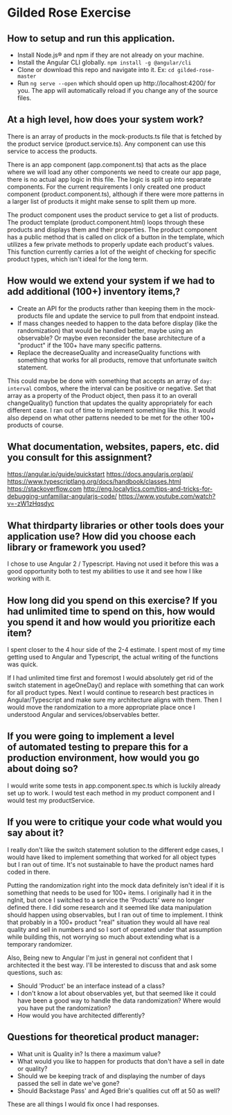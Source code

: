 # Gilded Rose Exercise

## How to setup and run this application.
- Install Node.js® and npm if they are not already on your machine.
- Install the Angular CLI globally. ```npm install -g @angular/cli```
- Clone or download this repo and navigate into it. Ex: ```cd gilded-rose-master```
- Run ```ng serve --open``` which should open up http://localhost:4200/ for you. The app will automatically reload if you change any of the source files.

## At a high level, how does your system work?
There is an array of products in the mock-products.ts file that is fetched by the product service (product.service.ts). Any component can use this service to access the products.

There is an app component (app.component.ts) that acts as the place where we will load any other components we need to create our app page, there is no actual app logic in this file. The logic is split up into separate components. For the current requirements I only created one product component (product.component.ts), although if there were more patterns in a larger list of products it might make sense to split them up more.

The product component uses the product service to get a list of products. The product template (product.component.html) loops through these products and displays them and their properties. The product component has a public method that is called on click of a button in the template, which utilizes a few private methods to properly update each product's values. This function currently carries a lot of the weight of checking for specific product types, which isn't ideal for the long term.

## How would we extend your system if we had to add additional (100+) inventory items,?
- Create an API for the products rather than keeping them in the mock-products file and update the service to pull from that endpoint instead.
- If mass changes needed to happen to the data before display (like the randomization) that
would be handled better, maybe using an observable? Or maybe even reconsider the base architecture of a "product" if the 100+ have many specific patterns.
- Replace the decreaseQuality and increaseQuality functions with something that works for all products, remove that unfortunate switch statement.

This could maybe be done with something that accepts an array of `day: interval` combos, where the interval can be positive or negative. Set that array as a property of the Product object, then pass it to an overall changeQuality() function that updates the quality appropriately for each different case. I ran out of time to implement something like this. It would also depend on what other patterns needed to be met for the other 100+ products of course.

## What documentation, websites, papers, etc. did you consult for this assignment?
https://angular.io/guide/quickstart
https://docs.angularjs.org/api/
https://www.typescriptlang.org/docs/handbook/classes.html
https://stackoverflow.com
http://eng.localytics.com/tips-and-tricks-for-debugging-unfamiliar-angularjs-code/
https://www.youtube.com/watch?v=-zW1zHqsdyc

## What third­party libraries or other tools does your application use? How did you choose each library or framework you used?
I chose to use Angular 2 / Typescript. Having not used it before this was a good opportunity both to test my abilities to use it and see how I like working with it.

## How long did you spend on this exercise? If you had unlimited time to spend on this, how would you spend it and how would you prioritize each item?
I spent closer to the 4 hour side of the 2-4 estimate. I spent most of my time getting used to Angular and Typescript, the actual writing of the functions was quick.

If I had unlimited time first and foremost I would absolutely get rid of the switch statement in ageOneDay() and replace with something that can work for all product types. Next I would continue to research best practices in Angular/Typescript and make sure my architecture aligns with them. Then I would move the randomization to a more appropriate place once I understood Angular and services/observables better.

## If you were going to implement a level of automated testing to prepare this for a production environment, how would you go about doing so?
I would write some tests in app.component.spec.ts which is luckily already set up to work. I would test each method in my product component and I would test my productService.

## If you were to critique your code what would you say about it?
I really don't like the switch statement solution to the different edge cases, I would have liked to implement something that worked for all object types but I ran out of time. It's not sustainable to have the product names hard coded in there.

Putting the randomization right into the mock data definitely isn't ideal if it is something that needs to be used for 100+ items. I originally had it in the ngInit, but once I switched to a service the 'Products' were no longer defined there. I did some research and it seemed like data manipulation should happen using observables, but I ran out of time to implement. I think that probably in a 100+ product "real" situation they would all have real quality and sell in numbers and so I sort of operated under that assumption while building this, not worrying so much about extending what is a temporary randomizer.

Also, Being new to Angular I'm just in general not confident that I architected it the best way. I'll be interested to discuss that and ask some questions, such as: 
- Should 'Product' be an interface instead of a class?
- I don't know a lot about observables yet, but that seemed like it could have been a good way to handle the data randomization? Where would you have put the randomization?
- How would you have architected differently?

## Questions for theoretical product manager:
- What unit is Quality in? Is there a maximum value?
- What would you like to happen for products that don't have a sell in date or quality?
- Should we be keeping track of and displaying the number of days passed the sell in date we've gone?
- Should Backstage Pass' and Aged Brie's qualities cut off at 50 as well?

These are all things I would fix once I had responses.
